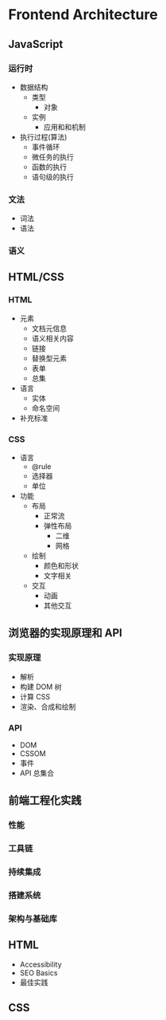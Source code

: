 # Frontend Architecture

## JavaScript

### 运行时

- 数据结构
  - 类型
    - 对象
  - 实例
    - 应用和和机制
- 执行过程(算法)
  - 事件循环
  - 微任务的执行
  - 函数的执行
  - 语句级的执行

### 文法

- 词法
- 语法

### 语义

## HTML/CSS

### HTML

- 元素
  - 文档元信息
  - 语义相关内容
  - 链接
  - 替换型元素
  - 表单
  - 总集
- 语言
  - 实体
  - 命名空间
- 补充标准

### CSS

- 语言
  - @rule
  - 选择器
  - 单位
- 功能
  - 布局
    - 正常流
    - 弹性布局
      - 二维
      - 网格
  - 绘制
    - 颜色和形状
    - 文字相关
  - 交互
    - 动画
    - 其他交互

## 浏览器的实现原理和 API

### 实现原理

- 解析
- 构建 DOM 树
- 计算 CSS
- 渲染、合成和绘制

### API

- DOM
- CSSOM
- 事件
- API 总集合

## 前端工程化实践

### 性能

### 工具链

### 持续集成

### 搭建系统

### 架构与基础库

## HTML

- Accessibility
- SEO Basics
- 最佳实践

## CSS
